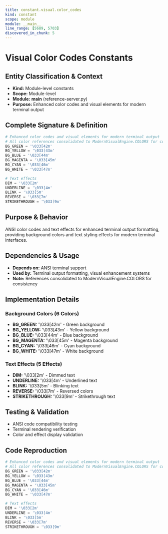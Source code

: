 ```yaml
---
title: constant.visual.color_codes
kind: constant
scope: module
module: __main__
line_range: [5689, 5703]
discovered_in_chunk: 5
---
```


# Visual Color Codes Constants

## Entity Classification & Context
- **Kind:** Module-level constants
- **Scope:** Module-level
- **Module:** __main__ (reference-server.py)
- **Purpose:** Enhanced color codes and visual elements for modern terminal output

## Complete Signature & Definition
```python
# Enhanced color codes and visual elements for modern terminal output
# All color references consolidated to ModernVisualEngine.COLORS for consistency
BG_GREEN = '\033[42m'
BG_YELLOW = '\033[43m'
BG_BLUE = '\033[44m'
BG_MAGENTA = '\033[45m'
BG_CYAN = '\033[46m'
BG_WHITE = '\033[47m'

# Text effects
DIM = '\033[2m'
UNDERLINE = '\033[4m'
BLINK = '\033[5m'
REVERSE = '\033[7m'
STRIKETHROUGH = '\033[9m'
```

## Purpose & Behavior
ANSI color codes and text effects for enhanced terminal output formatting, providing background colors and text styling effects for modern terminal interfaces.

## Dependencies & Usage
- **Depends on:** ANSI terminal support
- **Used by:** Terminal output formatting, visual enhancement systems
- **Note:** References consolidated to ModernVisualEngine.COLORS for consistency

## Implementation Details

### Background Colors (6 Colors)
- **BG_GREEN:** '\033[42m' - Green background
- **BG_YELLOW:** '\033[43m' - Yellow background  
- **BG_BLUE:** '\033[44m' - Blue background
- **BG_MAGENTA:** '\033[45m' - Magenta background
- **BG_CYAN:** '\033[46m' - Cyan background
- **BG_WHITE:** '\033[47m' - White background

### Text Effects (5 Effects)
- **DIM:** '\033[2m' - Dimmed text
- **UNDERLINE:** '\033[4m' - Underlined text
- **BLINK:** '\033[5m' - Blinking text
- **REVERSE:** '\033[7m' - Reversed colors
- **STRIKETHROUGH:** '\033[9m' - Strikethrough text

## Testing & Validation
- ANSI code compatibility testing
- Terminal rendering verification
- Color and effect display validation

## Code Reproduction
```python
# Enhanced color codes and visual elements for modern terminal output
# All color references consolidated to ModernVisualEngine.COLORS for consistency
BG_GREEN = '\033[42m'
BG_YELLOW = '\033[43m'
BG_BLUE = '\033[44m'
BG_MAGENTA = '\033[45m'
BG_CYAN = '\033[46m'
BG_WHITE = '\033[47m'

# Text effects
DIM = '\033[2m'
UNDERLINE = '\033[4m'
BLINK = '\033[5m'
REVERSE = '\033[7m'
STRIKETHROUGH = '\033[9m'
```

